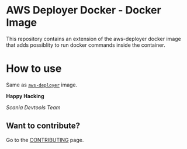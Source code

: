 AWS Deployer Docker - Docker Image
=================================
This repository contains an extension of the aws-deployer docker image that adds possiblity to run docker commands inside the container.


How to use
==========
Same as [``aws-deployer``](../aws-deployer) image.

__Happy Hacking__

*Scania Devtools Team*

## Want to contribute?
Go to the [CONTRIBUTING]("../CONTRIBUTING.md") page.
